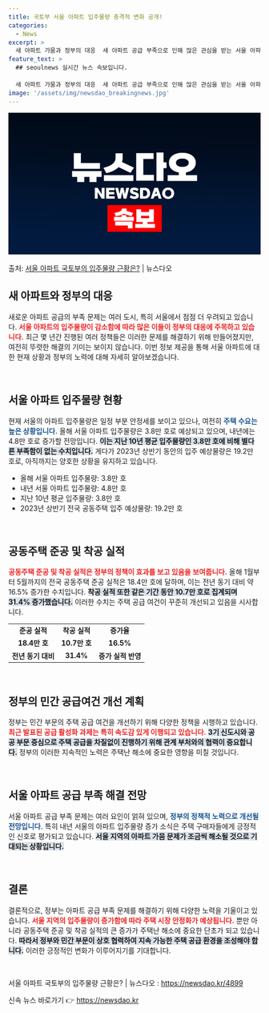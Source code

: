 ```yaml
---
title: 국토부 서울 아파트 입주물량 충격적 변화 공개!
categories:
  - News
excerpt: >
  새 아파트 가뭄과 정부의 대응  새 아파트 공급 부족으로 인해 많은 관심을 받는 서울 아파트의 입주물량이 올…
feature_text: >
  ## seoulnews 실시간 뉴스 속보입니다.

  새 아파트 가뭄과 정부의 대응  새 아파트 공급 부족으로 인해 많은 관심을 받는 서울 아파트의 입주물량이 올…
image: '/assets/img/newsdao_breakingnews.jpg'
---
```


![뉴스다오 속보](/assets/img/newsdao_breakingnews.jpg)

<p>출처: <a href="https://newsdao.kr/4899" rel="dofollow">서울 아파트 국토부의 입주물량 근황은?</a> | 뉴스다오</p>

<h2 data-ke-size="size26">새 아파트와 정부의 대응</h2>

<p data-ke-size="size16">새로운 아파트 공급의 부족 문제는 여러 도시, 특히 서울에서 점점 더 우려되고 있습니다. <b><span style="color: #ee2323;">서울 아파트의 입주물량이 감소함에 따라 많은 이들이 정부의 대응에 주목하고 있습니다.</span></b> 최근 몇 년간 진행된 여러 정책들은 이러한 문제를 해결하기 위해 만들어졌지만, 여전히 뚜렷한 해결의 기미는 보이지 않습니다. 이번 정보 제공을 통해 서울 아파트에 대한 현재 상황과 정부의 노력에 대해 자세히 알아보겠습니다.</p>

<p data-ke-size="size16">&nbsp;</p>

<h2 data-ke-size="size26">서울 아파트 입주물량 현황</h2>

<p data-ke-size="size16">현재 서울의 아파트 입주물량은 일정 부분 안정세를 보이고 있으나, 여전히 <b><span style="color: #1a5490;">주택 수요는 높은 상황입니다.</span></b> 올해 서울 아파트 입주물량은 3.8만 호로 예상되고 있으며, 내년에는 4.8만 호로 증가할 전망입니다. <b><span style="background-color: #21538527;">이는 지난 10년 평균 입주물량인 3.8만 호에 비해 별다른 부족함이 없는 수치입니다.</span></b> 게다가 2023년 상반기 동안의 입주 예상물량은 19.2만 호로, 아직까지는 양호한 상황을 유지하고 있습니다.</p>

<ul>
<li>올해 서울 아파트 입주물량: 3.8만 호</li>
<li>내년 서울 아파트 입주물량: 4.8만 호</li>
<li>지난 10년 평균 입주물량: 3.8만 호</li>
<li>2023년 상반기 전국 공동주택 입주 예상물량: 19.2만 호</li>
</ul>

<p data-ke-size="size16">&nbsp;</p>

<h2 data-ke-size="size26">공동주택 준공 및 착공 실적</h2>

<p data-ke-size="size16"><b><span style="color: #ee2323;">공동주택 준공 및 착공 실적은 정부의 정책이 효과를 보고 있음을 보여줍니다.</span></b> 올해 1월부터 5월까지의 전국 공동주택 준공 실적은 18.4만 호에 달하며, 이는 전년 동기 대비 약 16.5% 증가한 수치입니다. <b><span style="background-color: #21538527;">착공 실적 또한 같은 기간 동안 10.7만 호로 집계되며 31.4% 증가했습니다.</span></b> 이러한 수치는 주택 공급 여건이 꾸준히 개선되고 있음을 시사합니다.</p>

<table style="width:100%; border-collapse: collapse;">
<tr>
<td style="text-align: center; height: 17px;"><b>준공 실적</b></td>
<td style="text-align: center; height: 17px;"><b>착공 실적</b></td>
<td style="text-align: center; height: 17px;"><b>증가율</b></td>
</tr>
<tr>
<td style="text-align: center; height: 17px;"><b>18.4만 호</b></td>
<td style="text-align: center; height: 17px;"><b>10.7만 호</b></td>
<td style="text-align: center; height: 17px;"><b>16.5%</b></td>
</tr>
<tr>
<td style="text-align: center; height: 17px;"><b>전년 동기 대비</b></td>
<td style="text-align: center; height: 17px;"><b>31.4%</b></td>
<td style="text-align: center; height: 17px;"><b>증가 실적 반영</b></td>
</tr>
</table>

<p data-ke-size="size16">&nbsp;</p>

<h2 data-ke-size="size26">정부의 민간 공급여건 개선 계획</h2>

<p data-ke-size="size16">정부는 민간 부문의 주택 공급 여건을 개선하기 위해 다양한 정책을 시행하고 있습니다. <b><span style="color: #ee2323;">최근 발표된 공급 활성화 과제는 특히 속도감 있게 이행되고 있습니다.</span></b> <b><span style="background-color: #21538527;">3기 신도시와 공공 부문 중심으로 주택 공급을 차질없이 진행하기 위해 관계 부처와의 협력이 중요합니다.</span></b> 정부의 이러한 지속적인 노력은 주택난 해소에 중요한 영향을 미칠 것입니다.</p>

<p data-ke-size="size16">&nbsp;</p>

<h2 data-ke-size="size26">서울 아파트 공급 부족 해결 전망</h2>

<p data-ke-size="size16">서울 아파트 공급 부족 문제는 여러 요인이 얽혀 있으며, <b><span style="color: #1a5490;">정부의 정책적 노력으로 개선될 전망입니다.</span></b> 특히 내년 서울의 아파트 입주물량 증가 소식은 주택 구매자들에게 긍정적인 신호로 평가되고 있습니다. <b><span style="background-color: #21538527;">서울 지역의 아파트 가뭄 문제가 조금씩 해소될 것으로 기대되는 상황입니다.</span></b> </p>

<p data-ke-size="size16">&nbsp;</p>

<h2 data-ke-size="size26">결론</h2>

<p data-ke-size="size16">결론적으로, 정부는 아파트 공급 부족 문제를 해결하기 위해 다양한 노력을 기울이고 있습니다. <b><span style="color: #ee2323;">서울 지역의 입주물량이 증가함에 따라 주택 시장 안정화가 예상됩니다.</span></b> 뿐만 아니라 공동주택 준공 및 착공 실적의 큰 증가가 주택난 해소에 중요한 단초가 되고 있습니다. <b><span style="background-color: #21538527;">따라서 정부와 민간 부문이 상호 협력하여 지속 가능한 주택 공급 환경을 조성해야 합니다.</span></b> 이러한 긍정적인 변화가 이루어지기를 기대합니다.</p>

<p data-ke-size="size16">&nbsp;</p>

<p data-ke-size="size16">서울 아파트 국토부의 입주물량 근황은? | 뉴스다오  : <a href="https://newsdao.kr/4899">https://newsdao.kr/4899</a></p> 

신속 뉴스 바로가기 👉 <a href="https://newsdao.kr" rel="dofollow">https://newsdao.kr</a>



